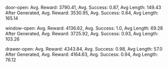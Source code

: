 door-open:
Avg. Reward: 3790.41, Avg. Success: 0.87, Avg Length: 149.43
After Generated, Avg. Reward: 3530.95, Avg. Success: 0.84, Avg Length: 165.14

window-open:
Avg. Reward: 4136.62, Avg. Success: 1.0, Avg Length: 69.28
After Generated, Avg. Reward: 3725.92, Avg. Success: 0.93, Avg Length: 103.26

drawer-open:
Avg. Reward: 4343.84, Avg. Success: 0.98, Avg Length: 57.0
After Generated, Avg. Reward: 4164.63, Avg. Success: 0.94, Avg Length: 76.12